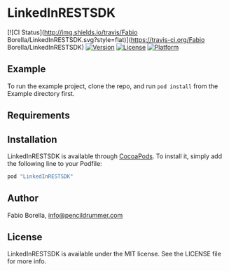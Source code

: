 # LinkedInRESTSDK

[![CI Status](http://img.shields.io/travis/Fabio Borella/LinkedInRESTSDK.svg?style=flat)](https://travis-ci.org/Fabio Borella/LinkedInRESTSDK)
[![Version](https://img.shields.io/cocoapods/v/LinkedInRESTSDK.svg?style=flat)](http://cocoapods.org/pods/LinkedInRESTSDK)
[![License](https://img.shields.io/cocoapods/l/LinkedInRESTSDK.svg?style=flat)](http://cocoapods.org/pods/LinkedInRESTSDK)
[![Platform](https://img.shields.io/cocoapods/p/LinkedInRESTSDK.svg?style=flat)](http://cocoapods.org/pods/LinkedInRESTSDK)

## Example

To run the example project, clone the repo, and run `pod install` from the Example directory first.

## Requirements

## Installation

LinkedInRESTSDK is available through [CocoaPods](http://cocoapods.org). To install
it, simply add the following line to your Podfile:

```ruby
pod "LinkedInRESTSDK"
```

## Author

Fabio Borella, info@pencildrummer.com

## License

LinkedInRESTSDK is available under the MIT license. See the LICENSE file for more info.
